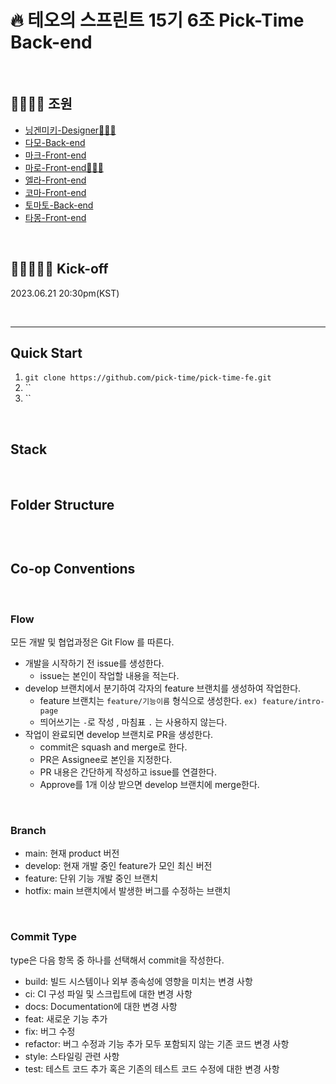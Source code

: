 # 🔥 테오의 스프린트 15기 6조 Pick-Time Back-end

<br>

## 👨‍👩‍👦‍👦 조원

- [닝겐미키-Designer👩🏻‍💻]()
- [다모-Back-end](https://github.com/comody)
- [마크-Front-end](https://github.com/zwonkim)
- [마로-Front-end👩🏻‍💻](https://github.com/yooveloper)
- [엘라-Front-end](https://github.com/EllaSEON)
- [코마-Front-end](https://github.com/solar3070)
- [토마토-Back-end](https://github.com/devmtn30)
- [타몽-Front-end](https://github.com/blcklamb)

<br>

## 🏃🏽‍♀️🏃‍♂️ Kick-off

2023.06.21 20:30pm(KST)

<br />
<hr />

## Quick Start

1. `git clone https://github.com/pick-time/pick-time-fe.git`
2. ``
3. ``

<br />

## Stack

<br />

## Folder Structure

```

```

<br />

## Co-op Conventions

<br />

### Flow

모든 개발 및 협업과정은 Git Flow 를 따른다.

- 개발을 시작하기 전 issue를 생성한다.
  - issue는 본인이 작업할 내용을 적는다.
- develop 브랜치에서 분기하여 각자의 feature 브랜치를 생성하여 작업한다.
  - feature 브랜치는 `feature/기능이름` 형식으로 생성한다. `ex) feature/intro-page`
  - 띄어쓰기는 `-`로 작성 , 마침표 `.` 는 사용하지 않는다.
- 작업이 완료되면 develop 브랜치로 PR을 생성한다.
  - commit은 squash and merge로 한다.
  - PR은 Assignee로 본인을 지정한다.
  - PR 내용은 간단하게 작성하고 issue를 연결한다.
  - Approve를 1개 이상 받으면 develop 브랜치에 merge한다.

<br />

### Branch

- main: 현재 product 버전
- develop: 현재 개발 중인 feature가 모인 최신 버전
- feature: 단위 기능 개발 중인 브랜치
- hotfix: main 브랜치에서 발생한 버그를 수정하는 브랜치

<br />

### Commit Type

type은 다음 항목 중 하나를 선택해서 commit을 작성한다.

- build: 빌드 시스템이나 외부 종속성에 영향을 미치는 변경 사항
- ci: CI 구성 파일 및 스크립트에 대한 변경 사항
- docs: Documentation에 대한 변경 사항
- feat: 새로운 기능 추가
- fix: 버그 수정
- refactor: 버그 수정과 기능 추가 모두 포함되지 않는 기존 코드 변경 사항
- style: 스타일링 관련 사항
- test: 테스트 코드 추가 혹은 기존의 테스트 코드 수정에 대한 변경 사항
